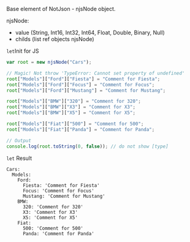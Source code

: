 Base element of NotJson - njsNode object.

njsNode:
 - value (String, Int16, Int32, Int64, Float, Double, Binary, Null)
 - childs (list ref objects njsNode)


`let`Init for JS
```javascript
var root = new njsNode("Cars");

// Magic! Not throw 'TypeError: Cannot set property of undefined'
root["Models"]["Ford"]["Fiesta"] = "Comment for Fiesta";  
root["Models"]["Ford"]["Focus"] = "Comment for Focus";
root["Models"]["Ford"]["Mustang"] = "Comment for Mustang";

root["Models"]["BMW"]["320"] = "Comment for 320"; 
root["Models"]["BMW"]["X3"] = "Comment for X3";
root["Models"]["BMW"]["X5"] = "Comment for X5";

root["Models"]["Fiat"]["500"] = "Comment for 500"; 
root["Models"]["Fiat"]["Panda"] = "Comment for Panda";

// Output
console.log(root.toString(0, false)); // do not show [type] 
```
`let` Result
```text
Cars: 
  Models: 
    Ford: 
      Fiesta: 'Comment for Fiesta'
      Focus: 'Comment for Focus'
      Mustang: 'Comment for Mustang'
    BMW: 
      320: 'Comment for 320'
      X3: 'Comment for X3'
      X5: 'Comment for X5'
    Fiat: 
      500: 'Comment for 500'
      Panda: 'Comment for Panda'
```





 
